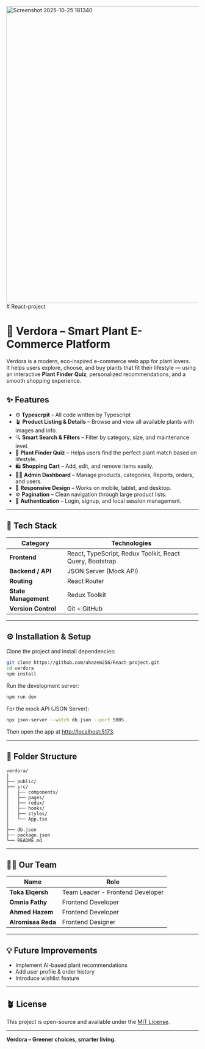 <img width="1900" height="776" alt="Screenshot 2025-10-25 181340" src="https://github.com/user-attachments/assets/2cae926d-b8ce-4931-a913-459b6395c89c" /># React-project
# 🌿 Verdora – Smart Plant E-Commerce Platform

Verdora is a modern, eco-inspired e-commerce web app for plant lovers.  
It helps users explore, choose, and buy plants that fit their lifestyle — using an interactive **Plant Finder Quiz**, personalized recommendations, and a smooth shopping experience.

## ✨ Features
- ⚙️ **Typescrpit** - All code written by Typescript
- 🪴 **Product Listing & Details** – Browse and view all available plants with images and info.  
- 🔍 **Smart Search & Filters** – Filter by category, size, and maintenance level.  
- 🎯 **Plant Finder Quiz** – Helps users find the perfect plant match based on lifestyle.  
- 🛍️ **Shopping Cart** – Add, edit, and remove items easily.  
- 🧑‍💻 **Admin Dashboard** – Manage products, categories, Reports, orders, and users.  
- 📱 **Responsive Design** – Works on mobile, tablet, and desktop.  
- ⚙️ **Pagination** – Clean navigation through large product lists.  
- 🔐 **Authentication** – Login, signup, and local session management.

---

## 🧠 Tech Stack

| Category | Technologies |
|-----------|---------------|
| **Frontend** | React, TypeScript, Redux Toolkit, React Query, Bootstrap |
| **Backend / API** | JSON Server (Mock API) |
| **Routing** | React Router |
| **State Management** | Redux Toolkit |
| **Version Control** | Git + GitHub |

---

## ⚙️ Installation & Setup

Clone the project and install dependencies:

```bash
git clone https://github.com/ahazem256/React-project.git
cd verdora
npm install
```

Run the development server:

```bash
npm run dev
```

For the mock API (JSON Server):

```bash
npx json-server --watch db.json --port 5005
```

Then open the app at [http://localhost:5173](http://localhost:5173).

---

## 🧩 Folder Structure

```
verdora/
│
├── public/
├── src/
│   ├── components/
│   ├── pages/
│   ├── redux/
│   ├── hooks/
│   ├── styles/
│   └── App.tsx
│
├── db.json
├── package.json
└── README.md
```

---

## 👩‍💻 Our Team

| Name | Role |
|------|------|
| **Toka Elqersh** | Team Leader - Frontend Developer|
| **Omnia Fathy** | Frontend Developer |
| **Ahmed  Hazem** | Frontend Developer |
| **Alromisaa Reda** | Frontend Designer |

---

## 💡 Future Improvements

- Implement AI-based plant recommendations  
- Add user profile & order history  
- Introduce wishlist feature  

---

## 🪴 License

This project is open-source and available under the [MIT License](./LICENSE).

---

**Verdora – Greener choices, smarter living.**
